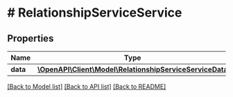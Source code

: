 # # RelationshipServiceService

## Properties

Name | Type | Description | Notes
------------ | ------------- | ------------- | -------------
**data** | [**\OpenAPI\Client\Model\RelationshipServiceServiceData**](RelationshipServiceServiceData.md) |  | [optional]

[[Back to Model list]](../../README.md#models) [[Back to API list]](../../README.md#endpoints) [[Back to README]](../../README.md)
